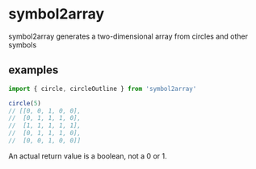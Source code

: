 # symbol2array

symbol2array generates a two-dimensional array from circles and other symbols

## examples

```js
import { circle, circleOutline } from 'symbol2array'

circle(5)
// [[0, 0, 1, 0, 0],
//  [0, 1, 1, 1, 0],
//  [1, 1, 1, 1, 1],
//  [0, 1, 1, 1, 0],
//  [0, 0, 1, 0, 0]]
```

An actual return value is a boolean, not a 0 or 1.
